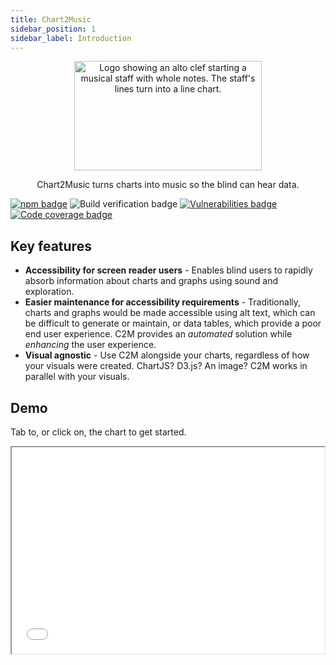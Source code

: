 ```yaml
---
title: Chart2Music
sidebar_position: 1
sidebar_label: Introduction
---
```


<div align="center">
    <img src="/img/logo.jpg" alt="Logo showing an alto clef starting a musical staff with whole notes. The staff's lines turn into a line chart." width="300px" height="175px" />

</div>

<p align="center">Chart2Music turns charts into music so the blind can hear data.</p>

[![npm badge](https://badge.fury.io/js/chart2music.svg)](https://badge.fury.io/js/chart2music)
![Build verification badge](https://github.com/julianna-langston/chart2music/actions/workflows/ci-build.yml/badge.svg)
[![Vulnerabilities badge](https://snyk.io/test/github/julianna-langston/chart2music/badge.svg)](https://snyk.io/test/github/julianna-langston/chart2music)
[![Code coverage badge](https://codecov.io/gh/julianna-langston/chart2music/branch/main/graph/badge.svg?token=4T7MV9XKFS)](https://codecov.io/gh/julianna-langston/chart2music)

## Key features

* **Accessibility for screen reader users** - Enables blind users to rapidly absorb information about charts and graphs using sound and exploration.
* **Easier maintenance for accessibility requirements** - Traditionally, charts and graphs would be made accessible using alt text, which can be difficult to generate or maintain, or data tables, which provide a poor end user experience. C2M provides an *automated* solution while *enhancing* the user experience.
* **Visual agnostic** - Use C2M alongside your charts, regardless of how your visuals were created. ChartJS? D3.js? An image? C2M works in parallel with your visuals.

## Demo

Tab to, or click on, the chart to get started.

<iframe src="/demo.html" aria-label="Demo charts" width="500px" height="330px" />

## Examples

For code examples in action, see the [Chart2Music Examples collection on Codepen](https://codepen.io/collection/BNedqm).

Some of the examples you will find there include a variety of chart types, like:
* [Simple, no frills code example](https://codepen.io/chart2music/pen/ExEmqbr).
* [Multi-line plot](https://codepen.io/chart2music/full/gOegZpm).
* [Bar-line plot](https://codepen.io/chart2music/full/QWmdpOJ).

You can also find examples of integrations with other visualization libraries, like:
* [with Chart.js](https://codepen.io/chart2music/full/YzaVxPK) (includes visual syncing)
* [with D3.js](https://codepen.io/chart2music/full/gOezOaY)
* [with Google Charts](https://codepen.io/chart2music/full/abYGoBJ) (includes visual syncing)
* [with AnyChart](https://codepen.io/chart2music/full/abYGoME)
* [with Chartist.js](https://codepen.io/chart2music/full/LYdmPNj)
* [with NVD3.js](https://codepen.io/chart2music/full/jOzxNQW)
* [with Plotly.js](https://codepen.io/chart2music/full/BarrXYr) (includes visual syncing)
* [with Vega-Lite](https://codepen.io/chart2music/pen/jOzpyME)
* [with Morris.js](https://codepen.io/chart2music/full/abYGobm)
* [with Frappe](https://codepen.io/chart2music/full/QWmrWWE)
